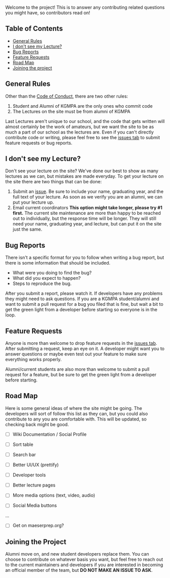 Welcome to the project! This is to answer any contributing related questions you might have, so contributors read on!

## Table of Contents
* [General Rules](#general-rules)
* [I don't see my Lecture?](#i-dont-see-my-lecture)
* [Bug Reports](#bug-reports)
* [Feature Requests](#feature-requests)
* [Road Map](#road-map)
* [Joining the project](#joining-the-project)

## General Rules
Other than the [Code of Conduct](https://github.com/comprowinter/LastLecture/blob/master/CODE_OF_CONDUCT.md), there are two other rules:

1. Student and Alumni of KGMPA are the only ones who commit code
2. The Lectures on the site must be from alumni of KGMPA

Last Lectures aren't unique to our school, and the code that gets written will almost certainly be the work of amateurs, but we want the site to be as much a part of our school as the lectures are. Even if you can't directly contribute code or writing, please feel free to see the [issues tab](https://github.com/comprowinter/LastLecture/issues) to submit feature requests or bug reports.

## I don't see my Lecture?
Don't see your lecture on the site? We've done our best to show as many lectures as we can, but mistakes are made everyday. To get your lecture on the site there are two things that can be done:

1. Submit an [issue](https://github.com/comprowinter/LastLecture/issues).
<tab>Be sure to include your name, graduating year, and the full text of your lecture. As soon as we verify you are an alumni, we can put your lecture up.
2. Email current coordinators
<tab>**This option might take longer, please try #1 first.** The current site maintenance are more than happy to be reached out to individually, but the response time will be longer. They will still need your name, graduating year, and lecture, but can put it on the site just the same.

## Bug Reports
There isn't a specific format for you to follow when writing a bug report, but there is some information that should be included.

* What were you doing to find the bug?
* What did you expect to happen?
* Steps to reproduce the bug.

After you submit a report, please watch it. If developers have any problems they might need to ask questions. If you are a KGMPA student/alumni and want to submit a pull request for a bug you filed that is fine, but wait a bit to get the green light from a developer before starting so everyone is in the loop.

## Feature Requests
Anyone is more than welcome to drop feature requests in the [issues tab](https://github.com/comprowinter/LastLecture/issues). After submitting a request, keep an eye on it. A developer might want you to answer questions or maybe even test out your feature to make sure everything works properly.

Alumni/current students are also more than welcome to submit a pull request for a feature, but be sure to get the green light from a developer before starting.

## Road Map
Here is some general ideas of where the site might be going. The developers will sort of follow this list as they can, but you could also contribute to any you are comfortable with. This will be updated, so checking back might be good.

- [ ] Wiki Documentation / Social Profile

- [ ] Sort table

- [ ] Search bar

- [ ] Better UI/UX (prettify)

- [ ] Developer tools

- [ ] Better lecture pages

- [ ] More media options (text, video, audio)

- [ ] Social Media buttons

...

- [ ] Get on maeserprep.org?

## Joining the Project
Alumni move on, and new student developers replace them. You can choose to contribute on whatever basis you want, but feel free to reach out to the current maintainers and developers if you are interested in becoming an official member of the team, but **DO NOT MAKE AN ISSUE TO ASK**.
